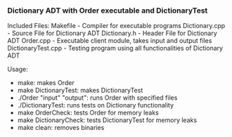 ### Dictionary ADT with Order executable and DictionaryTest

Included Files:
Makefile           - Compiler for executable programs
Dictionary.cpp     - Source File for Dictionary ADT
Dictionary.h       - Header File for Dictionary ADT
Order.cpp          - Executable client module, takes input and output files
DictionaryTest.cpp - Testing program using all functionalities of Dictionary ADT

Usage:
- make:                        makes Order
- make DictionaryTest:		   makes DictionaryTest
- ./Order "input" "output":    runs Order with specified files
- ./DictionaryTest:            runs tests on Dictionary functionality
- make OrderCheck:             tests Order for memory leaks
- make DictionaryCheck:        tests DictionaryTest for memory leaks
- make clean:                  removes binaries
